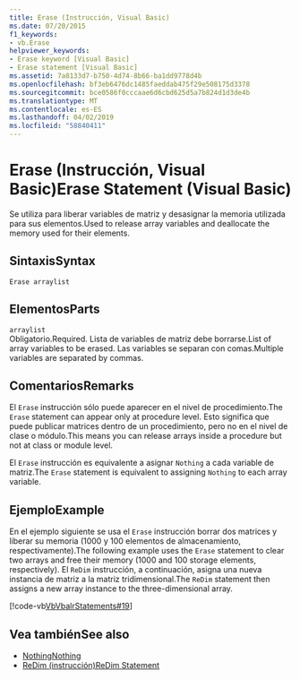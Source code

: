 ```yaml
---
title: Erase (Instrucción, Visual Basic)
ms.date: 07/20/2015
f1_keywords:
- vb.Erase
helpviewer_keywords:
- Erase keyword [Visual Basic]
- Erase statement [Visual Basic]
ms.assetid: 7a8133d7-b750-4d74-8b66-ba1dd9778d4b
ms.openlocfilehash: bf3eb6476dc1485faeddab475f29e508175d3378
ms.sourcegitcommit: bce0586f0cccaae6d6cbd625d5a7b824d1d3de4b
ms.translationtype: MT
ms.contentlocale: es-ES
ms.lasthandoff: 04/02/2019
ms.locfileid: "58840411"
---
```

# <a name="erase-statement-visual-basic"></a><span data-ttu-id="3eee0-102">Erase (Instrucción, Visual Basic)</span><span class="sxs-lookup"><span data-stu-id="3eee0-102">Erase Statement (Visual Basic)</span></span>
<span data-ttu-id="3eee0-103">Se utiliza para liberar variables de matriz y desasignar la memoria utilizada para sus elementos.</span><span class="sxs-lookup"><span data-stu-id="3eee0-103">Used to release array variables and deallocate the memory used for their elements.</span></span>  
  
## <a name="syntax"></a><span data-ttu-id="3eee0-104">Sintaxis</span><span class="sxs-lookup"><span data-stu-id="3eee0-104">Syntax</span></span>  
  
```  
Erase arraylist  
```  
  
## <a name="parts"></a><span data-ttu-id="3eee0-105">Elementos</span><span class="sxs-lookup"><span data-stu-id="3eee0-105">Parts</span></span>  
 `arraylist`  
 <span data-ttu-id="3eee0-106">Obligatorio.</span><span class="sxs-lookup"><span data-stu-id="3eee0-106">Required.</span></span> <span data-ttu-id="3eee0-107">Lista de variables de matriz debe borrarse.</span><span class="sxs-lookup"><span data-stu-id="3eee0-107">List of array variables to be erased.</span></span> <span data-ttu-id="3eee0-108">Las variables se separan con comas.</span><span class="sxs-lookup"><span data-stu-id="3eee0-108">Multiple variables are separated by commas.</span></span>  
  
## <a name="remarks"></a><span data-ttu-id="3eee0-109">Comentarios</span><span class="sxs-lookup"><span data-stu-id="3eee0-109">Remarks</span></span>  
 <span data-ttu-id="3eee0-110">El `Erase` instrucción sólo puede aparecer en el nivel de procedimiento.</span><span class="sxs-lookup"><span data-stu-id="3eee0-110">The `Erase` statement can appear only at procedure level.</span></span> <span data-ttu-id="3eee0-111">Esto significa que puede publicar matrices dentro de un procedimiento, pero no en el nivel de clase o módulo.</span><span class="sxs-lookup"><span data-stu-id="3eee0-111">This means you can release arrays inside a procedure but not at class or module level.</span></span>  
  
 <span data-ttu-id="3eee0-112">El `Erase` instrucción es equivalente a asignar `Nothing` a cada variable de matriz.</span><span class="sxs-lookup"><span data-stu-id="3eee0-112">The `Erase` statement is equivalent to assigning `Nothing` to each array variable.</span></span>  
  
## <a name="example"></a><span data-ttu-id="3eee0-113">Ejemplo</span><span class="sxs-lookup"><span data-stu-id="3eee0-113">Example</span></span>  
 <span data-ttu-id="3eee0-114">En el ejemplo siguiente se usa el `Erase` instrucción borrar dos matrices y liberar su memoria (1000 y 100 elementos de almacenamiento, respectivamente).</span><span class="sxs-lookup"><span data-stu-id="3eee0-114">The following example uses the `Erase` statement to clear two arrays and free their memory (1000 and 100 storage elements, respectively).</span></span> <span data-ttu-id="3eee0-115">El `ReDim` instrucción, a continuación, asigna una nueva instancia de matriz a la matriz tridimensional.</span><span class="sxs-lookup"><span data-stu-id="3eee0-115">The `ReDim` statement then assigns a new array instance to the three-dimensional array.</span></span>  
  
 [!code-vb[VbVbalrStatements#19](~/samples/snippets/visualbasic/VS_Snippets_VBCSharp/VbVbalrStatements/VB/Class1.vb#19)]  
  
## <a name="see-also"></a><span data-ttu-id="3eee0-116">Vea también</span><span class="sxs-lookup"><span data-stu-id="3eee0-116">See also</span></span>

- [<span data-ttu-id="3eee0-117">Nothing</span><span class="sxs-lookup"><span data-stu-id="3eee0-117">Nothing</span></span>](../../../visual-basic/language-reference/nothing.md)
- [<span data-ttu-id="3eee0-118">ReDim (instrucción)</span><span class="sxs-lookup"><span data-stu-id="3eee0-118">ReDim Statement</span></span>](../../../visual-basic/language-reference/statements/redim-statement.md)
